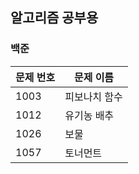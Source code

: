 ## 알고리즘 공부용

### 백준

| 문제 번호 | 문제 이름     |
| --------- | ------------- |
| 1003      | 피보나치 함수 |
| 1012      | 유기농 배추   |
| 1026 | 보물 |
| 1057 | 토너먼트 |
